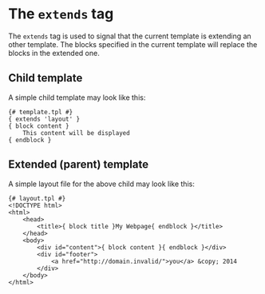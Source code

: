The `extends` tag
========

The `extends` tag is used to signal that the current template is extending an other template.
The blocks specified in the current template will replace the blocks in the extended one.

Child template
--------

A simple child template may look like this:

    {# template.tpl #}
    { extends 'layout' }
    { block content }
        This content will be displayed
    { endblock }

Extended (parent) template
--------

A simple layout file for the above child may look like this:

    {# layout.tpl #}
    <!DOCTYPE html>
    <html>
        <head>
            <title>{ block title }My Webpage{ endblock }</title>
        </head>
        <body>
            <div id="content">{ block content }{ endblock }</div>
            <div id="footer">
                <a href="http://domain.invalid/">you</a> &copy; 2014
            </div>
        </body>
    </html>
